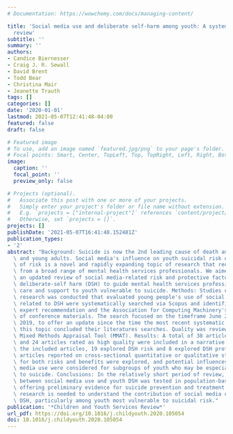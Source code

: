 ```yaml
---
# Documentation: https://wowchemy.com/docs/managing-content/

title: 'Social media use and deliberate self-harm among youth: A systematized narrative
  review'
subtitle: ''
summary: ''
authors:
- Candice Biernesser
- Craig J. R. Sewall
- David Brent
- Todd Bear
- Christina Mair
- Jeanette Trauth
tags: []
categories: []
date: '2020-01-01'
lastmod: 2021-05-07T12:41:48-04:00
featured: false
draft: false

# Featured image
# To use, add an image named `featured.jpg/png` to your page's folder.
# Focal points: Smart, Center, TopLeft, Top, TopRight, Left, Right, BottomLeft, Bottom, BottomRight.
image:
  caption: ''
  focal_point: ''
  preview_only: false

# Projects (optional).
#   Associate this post with one or more of your projects.
#   Simply enter your project's folder or file name without extension.
#   E.g. `projects = ["internal-project"]` references `content/project/deep-learning/index.md`.
#   Otherwise, set `projects = []`.
projects: []
publishDate: '2021-05-07T16:41:48.152481Z'
publication_types:
- '2'
abstract: "Background: Suicide is now the 2nd leading cause of death among adolescents\
  \ and young adults. Social media's influence on youth suicidal risk or attenuation\
  \ of risk is a novel and rapidly expanding topic of research that requires attention\
  \ from a broad range of mental health services professionals. We aimed to provide\
  \ an updated review of social media-related risk and protective factors to youth\
  \ deliberate-self harm (DSH) to guide mental health services professionals in offering\
  \ care and support to youth vulnerable to suicide. Methods: Studies on which primary\
  \ research was conducted that evaluated young people's use of social media platforms\
  \ related to DSH were systematically searched via Scopus and identified through\
  \ expert recommendation and the Association for Computing Machinery's digital library\
  \ of conference materials. The search focused on the timeframe June 2014 to September\
  \ 2019, to offer an update since the time the most recent systematic reviews on\
  \ this topic concluded their literatures searches. Quality was reviewed using the\
  \ Mixed Methods Appraisal Tool (MMAT). Results: A total of 38 articles were eligible,\
  \ and 24 articles rated as high quality were included in a narrative review. Of\
  \ the included articles, 19 explored DSH risk and 8 explored DSH protection. Most\
  \ articles reported on cross-sectional quantitative or qualitative studies. Opportunities\
  \ for both risks and benefits were explored, and potential influences of social\
  \ media use were considered for subgroups of youth who may be especially vulnerable\
  \ to suicide. Conclusions: In the relatively short period of review, the association\
  \ between social media use and youth DSH was tested in population-based studies,\
  \ offering preliminary evidence for suicide prevention and treatment efforts. Further\
  \ research is needed to understand the contribution of social media use to youth\
  \ DSH, particularly among youth most vulnerable to suicidal risk."
publication: '*Children and Youth Services Review*'
url_pdf: https://doi.org/10.1016/j.childyouth.2020.105054
doi: 10.1016/j.childyouth.2020.105054
---
```

